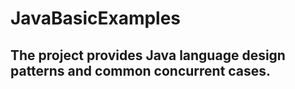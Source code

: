# JavaBasicExamples

## The project provides Java language design patterns and common concurrent cases.

